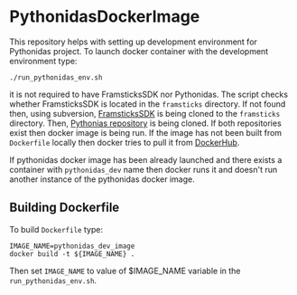 # PythonidasDockerImage

This repository helps with setting up development environment for Pythonidas project.
To launch docker container with the development environment type:
```
./run_pythonidas_env.sh
```

it is not required to have FramsticksSDK nor Pythonidas. The script checks whether FramsticksSDK is located in the `framsticks` directory. If not found then, using subversion, [FramsticksSDK]('https://www.framsticks.com/svn/framsticks/') is being cloned to the `framsticks` directory. Then,  [Pythonias repository]('https://bitbucket.org/mack0/pythonidas/src/master/') is being cloned. If both repositories exist then docker image is being run. If the image has not been built from `Dockerfile` locally then docker tries to pull it from [DockerHub]('https://hub.docker.com/r/jakubtomczak/pythonidas_dev_image').

If pythonidas docker image has been already launched and there exists a container with `pythonidas_dev` name then docker runs it and doesn't run another instance of the pythonidas docker image.

## Building Dockerfile

To build `Dockerfile` type:
```
IMAGE_NAME=pythonidas_dev_image
docker build -t ${IMAGE_NAME} .
```

Then set `IMAGE_NAME` to value of $IMAGE_NAME variable in the `run_pythonidas_env.sh`.